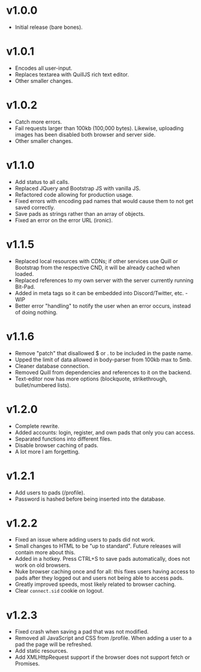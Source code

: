 # v1.0.0
* Initial release (bare bones).

# v1.0.1
* Encodes all user-input.
* Replaces textarea with QuillJS rich text editor.
* Other smaller changes.

# v1.0.2
* Catch more errors.
* Fail requests larger than 100kb (100,000 bytes). Likewise, uploading images has been disabled both browser and server side.
* Other smaller changes.

# v1.1.0
* Add status to all calls.
* Replaced JQuery and Bootstrap JS with vanilla JS.
* Refactored code allowing for production usage.
* Fixed errors with encoding pad names that would cause them to not get saved correctly.
* Save pads as strings rather than an array of objects.
* Fixed an error on the error URL (ironic).

# v1.1.5
* Replaced local resources with CDNs; if other services use Quill or Bootstrap from the respective CND, it will be already cached when loaded.
* Replaced references to my own server with the server currently running Bit-Pad.
* Added in meta tags so it can be embedded into Discord/Twitter, etc. - WIP
* Better error "handling" to notify the user when an error occurs, instead of doing nothing.

# v1.1.6
* Remove "patch" that disallowed $ or . to be included in the paste name.
* Upped the limit of data allowed in body-parser from 100kb max to 5mb.
* Cleaner database connection.
* Removed Quill from dependencies and references to it on the backend. 
* Text-editor now has more options (blockquote, strikethrough, bullet/numbered lists).

# v1.2.0
* Complete rewrite.
* Added accounts: login, register, and own pads that only you can access.
* Separated functions into different files.
* Disable browser caching of pads.
* A lot more I am forgetting.

# v1.2.1
* Add users to pads (/profile).
* Password is hashed before being inserted into the database.

# v1.2.2
* Fixed an issue where adding users to pads did not work.
* Small changes to HTML to be "up to standard". Future releases will contain more about this.
* Added in a hotkey. Press CTRL+S to save pads automatically, does not work on old browsers.
* Nuke browser caching once and for all: this fixes users having access to pads after they logged out and users not being able to access pads.
* Greatly improved speeds, most likely related to browser caching.
* Clear ``connect.sid`` cookie on logout.

# v1.2.3
* Fixed crash when saving a pad that was not modified.
* Removed all JavaScript and CSS from /profile. When adding a user to a pad the page will be refreshed.
* Add static resources.
* Add XMLHttpRequest support if the browser does not support fetch or Promises.